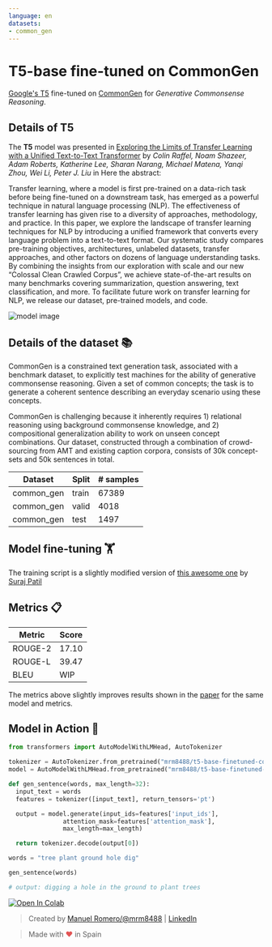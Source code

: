 ```yaml
---
language: en
datasets:
- common_gen
---
```


# T5-base fine-tuned on CommonGen

[Google's T5](https://ai.googleblog.com/2020/02/exploring-transfer-learning-with-t5.html) fine-tuned on [CommonGen](https://inklab.usc.edu/CommonGen/index.html) for *Generative Commonsense Reasoning*.

## Details of T5

The **T5** model was presented in [Exploring the Limits of Transfer Learning with a Unified Text-to-Text Transformer](https://arxiv.org/pdf/1910.10683.pdf) by *Colin Raffel, Noam Shazeer, Adam Roberts, Katherine Lee, Sharan Narang, Michael Matena, Yanqi Zhou, Wei Li, Peter J. Liu* in Here the abstract:

Transfer learning, where a model is first pre-trained on a data-rich task before being fine-tuned on a downstream task, has emerged as a powerful technique in natural language processing (NLP). The effectiveness of transfer learning has given rise to a diversity of approaches, methodology, and practice. In this paper, we explore the landscape of transfer learning techniques for NLP by introducing a unified framework that converts every language problem into a text-to-text format. Our systematic study compares pre-training objectives, architectures, unlabeled datasets, transfer approaches, and other factors on dozens of language understanding tasks. By combining the insights from our exploration with scale and our new “Colossal Clean Crawled Corpus”, we achieve state-of-the-art results on many benchmarks covering summarization, question answering, text classification, and more. To facilitate future work on transfer learning for NLP, we release our dataset, pre-trained models, and code.

![model image](https://i.imgur.com/jVFMMWR.png)


## Details of the dataset 📚 

CommonGen is a constrained text generation task, associated with a benchmark dataset, to explicitly test machines for the ability of generative commonsense reasoning. Given a set of common concepts; the task is to generate a coherent sentence describing an everyday scenario using these concepts.

CommonGen is challenging because it inherently requires 1) relational reasoning using background commonsense knowledge, and 2) compositional generalization ability to work on unseen concept combinations. Our dataset, constructed through a combination of crowd-sourcing from AMT and existing caption corpora, consists of 30k concept-sets and 50k sentences in total.


| Dataset  | Split | # samples |
| -------- | ----- | --------- |
| common_gen | train  | 67389   |
| common_gen | valid  | 4018    |
| common_gen | test   | 1497    |



## Model fine-tuning 🏋️‍

The training script is a slightly modified version of [this  awesome one](https://colab.research.google.com/github/patil-suraj/exploring-T5/blob/master/T5_on_TPU.ipynb) by [Suraj Patil](https://twitter.com/psuraj28)

## Metrics 📋

| Metric | Score |
|--------|-------|
|ROUGE-2 | 17.10 |
|ROUGE-L | 39.47 |
|BLEU    | WIP   |

The metrics above slightly improves results shown in the [paper](https://arxiv.org/abs/1911.03705) for the same model and metrics.


## Model in Action 🚀

```python
from transformers import AutoModelWithLMHead, AutoTokenizer

tokenizer = AutoTokenizer.from_pretrained("mrm8488/t5-base-finetuned-common_gen")
model = AutoModelWithLMHead.from_pretrained("mrm8488/t5-base-finetuned-common_gen")

def gen_sentence(words, max_length=32):
  input_text = words
  features = tokenizer([input_text], return_tensors='pt')

  output = model.generate(input_ids=features['input_ids'], 
               attention_mask=features['attention_mask'],
               max_length=max_length)

  return tokenizer.decode(output[0])

words = "tree plant ground hole dig"

gen_sentence(words)

# output: digging a hole in the ground to plant trees
```
[![Open In Colab](https://colab.research.google.com/assets/colab-badge.svg)](https://colab.research.google.com/github/mrm8488/shared_colab_notebooks/blob/master/T5_base_finetuned_common_gen.ipynb)


> Created by [Manuel Romero/@mrm8488](https://twitter.com/mrm8488) | [LinkedIn](https://www.linkedin.com/in/manuel-romero-cs/)

> Made with <span style="color: #e25555;">&hearts;</span> in Spain
